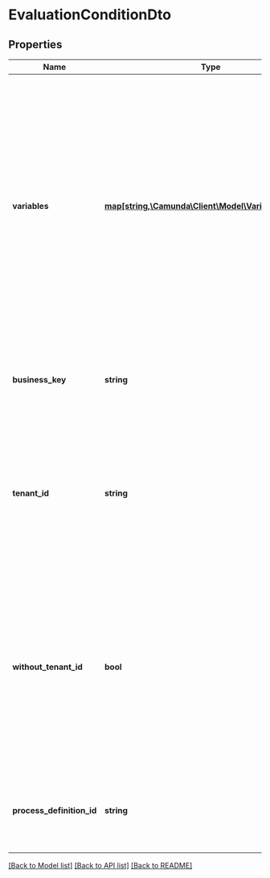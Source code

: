 # EvaluationConditionDto

## Properties
Name | Type | Description | Notes
------------ | ------------- | ------------- | -------------
**variables** | [**map[string,\Camunda\Client\Model\VariableValueDto]**](VariableValueDto.md) | A map of variables which are used for evaluation of the conditions and are injected into the process instances which have been triggered. Each key is a variable name and each value a JSON variable value object with the following properties. | [optional] 
**business_key** | **string** | Used for the process instances that have been triggered after the evaluation. | [optional] 
**tenant_id** | **string** | Used to evaluate a condition for a tenant with the given id. Will only evaluate conditions of process definitions which belong to the tenant. | [optional] 
**without_tenant_id** | **bool** | A Boolean value that indicates whether the conditions should only be evaluated of process definitions which belong to no tenant or not. Value may only be true, as false is the default behavior. | [optional] 
**process_definition_id** | **string** | Used to evaluate conditions of the process definition with the given id. | [optional] 

[[Back to Model list]](../../README.md#documentation-for-models) [[Back to API list]](../../README.md#documentation-for-api-endpoints) [[Back to README]](../../README.md)

